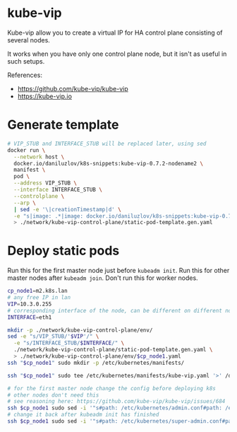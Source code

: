 
# kube-vip

Kube-vip allow you to create a virtual IP for HA control plane consisting of several nodes.

It works when you have only one control plane node, but it isn't as useful in such setups.

References:
- https://github.com/kube-vip/kube-vip
- https://kube-vip.io

# Generate template

```bash
# VIP_STUB and INTERFACE_STUB will be replaced later, using sed
docker run \
  --network host \
  docker.io/daniluzlov/k8s-snippets:kube-vip-0.7.2-nodename2 \
  manifest \
  pod \
  --address VIP_STUB \
  --interface INTERFACE_STUB \
  --controlplane \
  --arp \
  | sed -e '\|creationTimestamp|d' \
  -e "s|image: .*|image: docker.io/daniluzlov/k8s-snippets:kube-vip-0.7.2-nodename3|" \
  > ./network/kube-vip-control-plane/static-pod-template.gen.yaml
```

# Deploy static pods

Run this for the first master node just before `kubeadm init`.
Run this for other master nodes after `kubeadm join`.
Don't run this for worker nodes.

```bash
cp_node1=m2.k8s.lan
# any free IP in lan
VIP=10.3.0.255
# corresponding interface of the node, can be different on different nodes
INTERFACE=eth1

mkdir -p ./network/kube-vip-control-plane/env/
sed -e "s/VIP_STUB/'$VIP'/" \
  -e "s/INTERFACE_STUB/$INTERFACE/" \
  ./network/kube-vip-control-plane/static-pod-template.gen.yaml \
  > ./network/kube-vip-control-plane/env/$cp_node1.yaml
ssh "$cp_node1" sudo mkdir -p /etc/kubernetes/manifests/

ssh "$cp_node1" sudo tee /etc/kubernetes/manifests/kube-vip.yaml '>' /dev/null < ./network/kube-vip-control-plane/env/$cp_node1.yaml

# for the first master node change the config before deploying k8s
# other nodes don't need this
# see reasoning here: https://github.com/kube-vip/kube-vip/issues/684
ssh $cp_node1 sudo sed -i '"s#path: /etc/kubernetes/admin.conf#path: /etc/kubernetes/super-admin.conf#"' /etc/kubernetes/manifests/kube-vip.yaml
# change it back after kubeadm init has finished
ssh $cp_node1 sudo sed -i '"s#path: /etc/kubernetes/super-admin.conf#path: /etc/kubernetes/admin.conf#"' /etc/kubernetes/manifests/kube-vip.yaml
```
